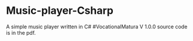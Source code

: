 # Music-player-Csharp
A simple music player written in C# 
#VocationalMatura
V 1.0.0 source code is in the pdf.
